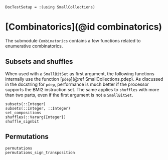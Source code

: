 ```@meta
DocTestSetup = :(using SmallCollections)
```

# [Combinatorics](@id combinatorics)

The submodule `Combinatorics` contains a few functions related to enumerative combinatorics.

## Subsets and shuffles

When used with a `SmallBitSet` as first argument, the following functions internally use
the function [`pdep`](@ref SmallCollections.pdep).
As discussed in the docstring for `pdep`, performance is much better if the processor supports the BMI2 instruction set.
The same applies to `shuffles` with more than two parts, even if the first argument is not a `SmallBitSet`.

```@docs
subsets(::Integer)
subsets(::Integer, ::Integer)
set_compositions
shuffles(::Vararg{Integer})
shuffle_signbit
```

## Permutations

```@docs
permutations
permutations_sign_transposition
```
